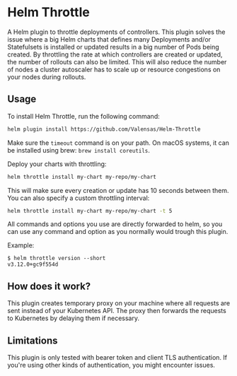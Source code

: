 # Helm Throttle

A Helm plugin to throttle deployments of controllers. This plugin solves the issue where a big Helm charts that defines many
Deployments and/or Statefulsets is installed or updated results in a big number of Pods being created. By throttling the rate
at which controllers are created or updated, the number of rollouts can also be limited. This will also reduce the number of
nodes a cluster autoscaler has to scale up or resource congestions on your nodes during rollouts.

## Usage

To install Helm Throttle, run the following command:

```bash
helm plugin install https://github.com/Valensas/Helm-Throttle
```

Make sure the `timeout` command is on your path. On macOS systems, it can be installed using brew: `brew install coreutils`.

Deploy your charts with throttling:

```bash
helm throttle install my-chart my-repo/my-chart
```

This will make sure every creation or update has 10 seconds between them. You can also specify a custom throttling interval:

```bash
helm throttle install my-chart my-repo/my-chart -t 5
```

All commands and options you use are directly forwarded to helm, so you can use any command and option as you normally would
trough this plugin.

Example:

```
$ helm throttle version --short
v3.12.0+gc9f554d
```

## How does it work?

This plugin creates temporary proxy on your machine where all requests are sent instead of your Kubernetes API. The proxy then
forwards the requests to Kubernetes by delaying them if necessary.

## Limitations

This plugin is only tested with bearer token and client TLS authentication. If you're using other kinds of authentication, you might
encounter issues.
